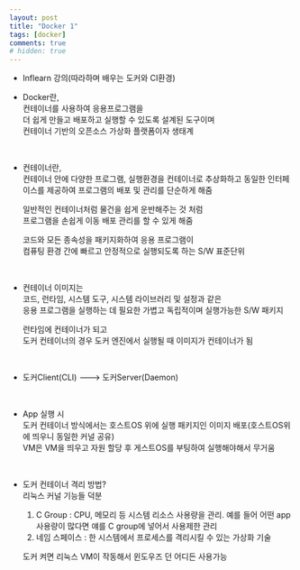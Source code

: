 ```yaml
---
layout: post
title: "Docker 1"
tags: [docker]
comments: true
# hidden: true
---
```


* Inflearn 강의(따라하며 배우는 도커와 CI환경)

* Docker란,  
  컨테이너를 사용하여 응용프로그램을  
  더 쉽게 만들고 배포하고 실행할 수 있도록 설계된 도구이며  
  컨테이너 기반의 오픈소스 가상화 플랫폼이자 생태계
<br/>

* 컨테이너란,  
  컨테이너 안에 다양한 프로그램, 실행환경을 컨테이너로 추상화하고 동일한 인터페이스를 제공하여
  프로그램의 배포 및 관리를 단순하게 해줌  
    
  일반적인 컨테이너처럼 물건을 쉽게 운반해주는 것 처럼  
  프로그램을 손쉽게 이동 배포 관리를 할 수 있게 해줌
    
  코드와 모든 종속성을 패키지화하여 응용 프로그램이  
  컴퓨팅 환경 간에 빠르고 안정적으로 실행되도록 하는 S/W 표준단위
<br/>

* 컨테이너 이미지는  
  코드, 런타임, 시스템 도구, 시스템 라이브러리 및 설정과 같은  
  응용 프로그램을 실행하는 데 필요한 가볍고 독립적이며 실행가능한 S/W 패키지
    
  런타임에 컨테이너가 되고  
  도커 컨테이너의 경우 도커 엔진에서 실행될 때 이미지가 컨테이너가 됨 
<br/>

* 도커Client(CLI) ---> 도커Server(Daemon)
<br/>

* App 실행 시  
  도커 컨테이너 방식에서는 호스트OS 위에 실행 패키지인 이미지 배포(호스트OS위에 띄우니 동일한 커널 공유)  
  VM은 VM을 띄우고 자원 할당 후 게스트OS를 부팅하여 실행해야해서 무거움  
<br/>

* 도커 컨테이너 격리 방법?  
  리눅스 커널 기능들 덕분  
  1. C Group : CPU, 메모리 등 시스템 리소스 사용량을 관리. 예를 들어 어떤 app사용량이 많다면 얘를 C group에 넣어서 사용제한 관리
  2. 네임 스페이스 : 한 시스템에서 프로세스를 격리시킬 수 있는 가상화 기술
    
  도커 켜면 리눅스 VM이 작동해서 윈도우즈 던 어디든 사용가능
<br/>




